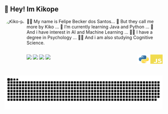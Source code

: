 ## 👋 Hey! Im Kikope 

<img align="left" alt="Kiko-pic" height="180" style="border-radius:50px;" src="https://cdn.discordapp.com/attachments/770989141134671925/968766706803703838/kikologo.png">    
🙋‍♂️ My name is Felipe Becker dos Santos... 
👯 But they call me more by Kiko ...
🌱 I’m currently learning Java and Python ...
🤖 And i have interest in AI and Machine Learning ...
👨‍🎓 I have a degree in Psychology ...
 👨‍🎓 And i am also studying Cognitive Science.

 ##
  
 <div> 
<!--
    <a href="https://www.youtube.com/channel/" target="_blank"><img src="https://img.shields.io/badge/YouTube-FF0000?style=for-the-badge&logo=youtube&logoColor=white" target="_blank"></a>
 -->
  <a href="https://instagram.com/beckerfelipee" target="_blank"><img src="https://img.shields.io/badge/-Instagram-%23E4405F?style=for-the-badge&logo=instagram&logoColor=white" target="_blank"></a>
 <a href="https://discord.gg/Ve5K6ZszAe" target="_blank"><img src="https://img.shields.io/badge/Discord-7289DA?style=for-the-badge&logo=discord&logoColor=white" target="_blank"></a> 
  <a href = "mailto:beckerfelipee@gmail.com"><img src="https://img.shields.io/badge/-Gmail-%23333?style=for-the-badge&logo=gmail&logoColor=white" target="_blank"></a>
  <a href="https://www.linkedin.com/in/felipebeckersantos/" target="_blank"><img src="https://img.shields.io/badge/-LinkedIn-%230077B5?style=for-the-badge&logo=linkedin&logoColor=white" target="_blank"></a> 
  <img align="right" alt="Rafa-Js" height="30" width="40" src="https://raw.githubusercontent.com/devicons/devicon/master/icons/javascript/javascript-plain.svg">
  <img align="right" alt="Rafa-Python" height="30" width="40" src="https://raw.githubusercontent.com/devicons/devicon/master/icons/python/python-original.svg">
     
  ![Snake animation](https://github.com/Kikope/Kikope/blob/output/github-contribution-grid-snake.svg)
